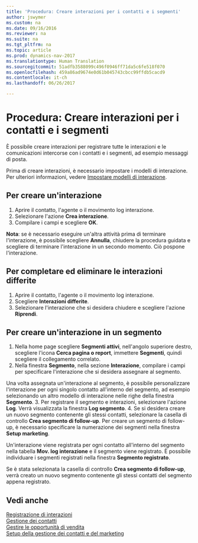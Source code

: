 ```yaml
---
title: 'Procedura: Creare interazioni per i contatti e i segmenti'
author: jswymer
ms.custom: na
ms.date: 09/16/2016
ms.reviewer: na
ms.suite: na
ms.tgt_pltfrm: na
ms.topic: article
ms.prod: dynamics-nav-2017
ms.translationtype: Human Translation
ms.sourcegitcommit: 51adfb3588099c496f0946ff71da5c6fe518f070
ms.openlocfilehash: 459a86ad9674e0d61b045743cbcc99ffdb5cacd9
ms.contentlocale: it-ch
ms.lasthandoff: 06/26/2017

---
```

# <a name="how-to-create-interactions-on-contacts-and-segments"></a>Procedura: Creare interazioni per i contatti e i segmenti
È possibile creare interazioni per registrare tutte le interazioni e le comunicazioni intercorse con i contatti e i segmenti, ad esempio messaggi di posta.

Prima di creare interazioni, è necessario impostare i modelli di interazione. Per ulteriori informazioni, vedere [Impostare modelli di interazione](marketing-interactions.md#set-up-interaction-templates).

## <a name="to-create-an-interaction"></a>Per creare un'interazione
1. Aprire il contatto, l'agente o il movimento log interazione.
2. Selezionare l'azione **Crea interazione**.
3. Compilare i campi e scegliere **OK**.

**Nota**: se è necessario eseguire un'altra attività prima di terminare l'interazione, è possibile scegliere **Annulla**, chiudere la procedura guidata e scegliere di terminare l'interazione in un secondo momento. Ciò pospone l'interazione.

## <a name="to-finish-and-delete-postponed-interactions"></a>Per completare ed eliminare le interazioni differite
1. Aprire il contatto, l'agente o il movimento log interazione.
2. Scegliere **Interazioni differite**.
3. Selezionare l'interazione che si desidera chiudere e scegliere l'azione **Riprendi**.

## <a name="to-create-an-interaction-on-a-segment"></a>Per creare un'interazione in un segmento
1. Nella home page scegliere **Segmenti attivi**, nell'angolo superiore destro, scegliere l'icona **Cerca pagina o report**, immettere **Segmenti**, quindi scegliere il collegamento correlato.
2. Nella finestra **Segmento**, nella sezione **Interazione**, compilare i campi per specificare l'interazione che si desidera assegnare al segmento.

  Una volta assegnata un'interazione al segmento, è possibile personalizzare l'interazione per ogni singolo contatto all'interno del segmento, ad esempio selezionando un altro modello di interazione nelle righe della finestra **Segmento**.
3. Per registrare il segmento e interazioni, selezionare l'azione **Log**. Verrà visualizzata la finestra **Log segmento**.
4. Se si desidera creare un nuovo segmento contenente gli stessi contatti, selezionare la casella di controllo **Crea segmento di follow-up**. Per creare un segmento di follow-up, è necessario specificare la numerazione dei segmenti nella finestra **Setup marketing**.

Un'interazione viene registrata per ogni contatto all'interno del segmento nella tabella **Mov. log interazione** e il segmento viene registrato. È possibile individuare i segmenti registrati nella finestra **Segmento registrato**.

Se è stata selezionata la casella di controllo **Crea segmento di follow-up**, verrà creato un nuovo segmento contenente gli stessi contatti del segmento appena registrato.

## <a name="see-also"></a>Vedi anche
[Registrazione di interazioni](marketing-interactions.md)  
[Gestione dei contatti](marketing-contacts.md)  
[Gestire le opportunità di vendita](marketing-manage-sales-opportunities.md)  
[Setup della gestione dei contatti e del marketing](marketing-setup-marketing.md)

